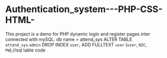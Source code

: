 # Authentication_system---PHP-CSS-HTML-
This project is a demo for PHP dynamic login and register pages inter connected with mySQL. 
db name = attend_sys
ALTER TABLE `attend_sys`.`admin` DROP INDEX `user`, ADD FULLTEXT `user` (`user`, `NIC`, `PW`);//sql table code
